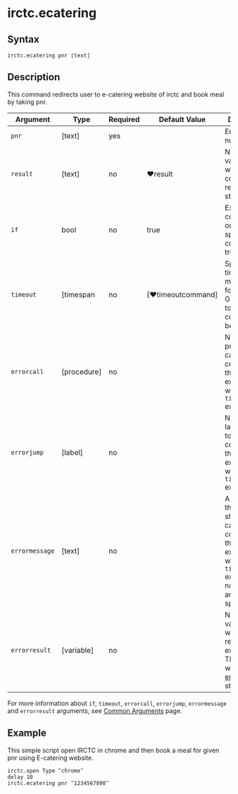 # irctc.ecatering

## Syntax

```G1ANT
irctc.ecatering pnr ⟦text⟧
```

## Description


This command redirects user to e-catering website of irctc and book meal by taking pnr.

| Argument        | Type | Required | Default Value | Description |
| --------        | ---- | -------- | ------------- | ----------- |
| `pnr`       | [text] |yes  |                  |Enter the pnr number |
|  `result`       | [text]  |no   | ♥result   |Name of a variable where the command's result will be stored |
|`if`             |bool|	no	    |true	        |Executes the command only if a specified condition is true|
| `timeout`       | [timespan  | no                 | [♥timeoutcommand]| Specifies time in milliseconds for G1ANT.Robot to wait for the command to be executed |
| `errorcall`     | [procedure]| no       |         | Name of a procedure to call when the command throws an exception or when a given `timeout` expires |
| `errorjump`     | [label]    | no       |         | Name of the label to jump to when the command throws an exception or when a given `timeout` expires |
| `errormessage`  | [text]     | no       |         | A message that will be shown in case the command throws an exception or when a given `timeout` expires, and no `errorjump` argument is specified |
| `errorresult`   | [variable] | no       |         | Name of a variable that will store the returned exception. The variable will be of [error](https://manual.g1ant.com/link/G1ANT.Language/G1ANT.Language/Structures/ErrorStructure.md) structure  |

For more information about `if`, `timeout`, `errorcall`, `errorjump`, `errormessage` and `errorresult` arguments, see [Common Arguments](https://manual.g1ant.com/link/G1ANT.Manual/appendices/common-arguments.md) page.

## Example

This simple script open IRCTC in chrome and then book a meal for given pnr using E-catering website.

```G1ANT
irctc.open Type ‴chrome‴ 
delay 10
irctc.ecatering pnr ‴1234567890‴
```
